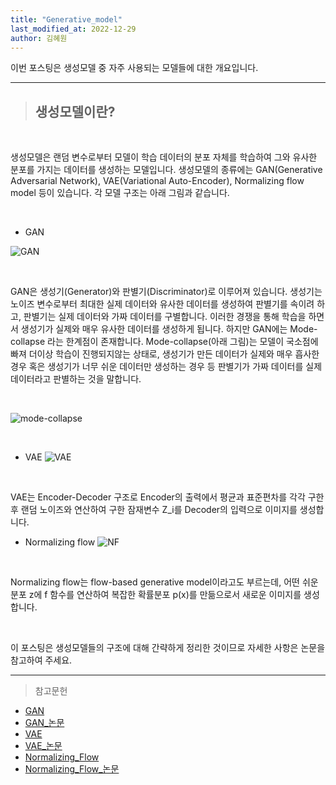 ```yaml
---
title: "Generative_model"
last_modified_at: 2022-12-29
author: 김혜원
---
```


이번 포스팅은 생성모델 중 자주 사용되는 모델들에 대한 개요입니다.

---------------
> ## 생성모델이란?

&nbsp;

생성모델은 랜덤 변수로부터 모델이 학습 데이터의 분포 자체를 학습하여 그와 유사한 분포를 가지는 데이터를 생성하는 모델입니다. 생성모델의 종류에는 GAN(Generative Adversarial Network), VAE(Variational Auto-Encoder), Normalizing flow model 등이 있습니다. 각 모델 구조는 아래 그림과 같습니다.

&nbsp;

* GAN

![GAN](https://img1.daumcdn.net/thumb/R1280x0/?scode=mtistory2&fname=https%3A%2F%2Fblog.kakaocdn.net%2Fdn%2FWlCwU%2FbtrHKdREkbz%2FbsysnUDZzbB5AgGhhG0ZTK%2Fimg.png)

&nbsp;


GAN은 생성기(Generator)와 판별기(Discriminator)로 이루어져 있습니다. 생성기는 노이즈 변수로부터 최대한 실제 데이터와 유사한 데이터를 생성하여 판별기를 속이려 하고, 판별기는 실제 데이터와 가짜 데이터를 구별합니다. 이러한 경쟁을 통해 학습을 하면서 생성기가 실제와 매우 유사한 데이터를 생성하게 됩니다. 하지만 GAN에는 Mode-collapse 라는 한계점이 존재합니다. Mode-collapse(아래 그림)는 모델이 국소점에 빠져 더이상 학습이 진행되지않는 상태로, 생성기가 만든 데이터가 실제와 매우 흡사한 경우 혹은 생성기가 너무 쉬운 데이터만 생성하는 경우 등 판별기가 가짜 데이터를 실제 데이터라고 판별하는 것을 말합니다.

&nbsp;

![mode-collapse](https://img1.daumcdn.net/thumb/R1280x0/?scode=mtistory2&fname=https%3A%2F%2Fblog.kakaocdn.net%2Fdn%2FEVS1X%2FbtrHL1XJQvG%2FM0lZABrbGSuUAXWz2Q41PK%2Fimg.png)

&nbsp;

* VAE
![VAE](https://user-images.githubusercontent.com/24144491/50323466-18d03700-051d-11e9-82ed-afb1b6e2666a.png)

&nbsp;

VAE는 Encoder-Decoder 구조로 Encoder의 출력에서 평균과 표준편차를 각각 구한 후 랜덤 노이즈와 연산하여 구한 잠재변수 Z_i를 Decoder의 입력으로 이미지를 생성합니다. 

* Normalizing flow 
![NF](https://img1.daumcdn.net/thumb/R1280x0/?scode=mtistory2&fname=https%3A%2F%2Fblog.kakaocdn.net%2Fdn%2FWuLzZ%2FbtqOCdSfy7h%2FQw8uu14U79cpBBRAzpHV01%2Fimg.png)

&nbsp;

Normalizing flow는 flow-based generative model이라고도 부르는데, 어떤 쉬운 분포 z에 f 함수를 연산하여 복잡한 확률분포 p(x)를 만듦으로서 새로운 이미지를 생성합니다.

&nbsp;

이 포스팅은 생성모델들의 구조에 대해 간략하게 정리한 것이므로 자세한 사항은 논문을 참고하여 주세요.



------
> 참고문헌

* [GAN](https://process-mining.tistory.com/169)
* [GAN_논문](https://arxiv.org/abs/1406.2661)
* [VAE](https://taeu.github.io/paper/deeplearning-paper-vae/)
* [VAE_논문](https://arxiv.org/abs/1312.6114)
* [Normalizing_Flow](https://judy-son.tistory.com/12)
* [Normalizing_Flow_논문](https://arxiv.org/abs/1505.05770)